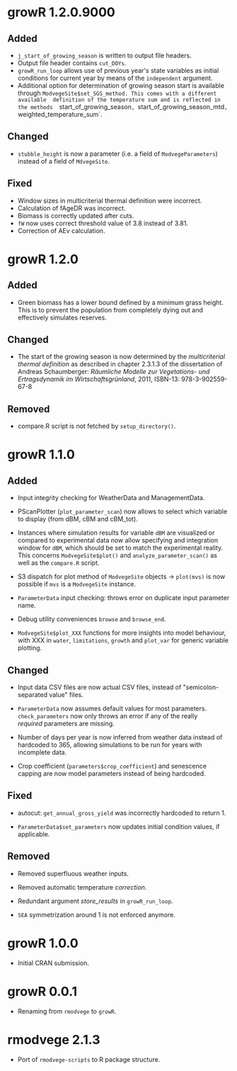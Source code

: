 # growR 1.2.0.9000

## Added

* `j_start_of_growing_season` is written to output file headers.
* Output file header contains `cut_DOYs`.
* `growR_run_loop` allows use of previous year's state variables as initial 
  conditions for current year by means of the `independent` argument.
* Additional option for determination of growing season start is available 
  through `ModvegeSite$set_SGS_method. This comes with a different available 
  definition of the temperature sum and is reflected in the methods 
  `start_of_growing_season`, `start_of_growing_season_mtd`, 
  `weighted_temperature_sum`.

## Changed

* `stubble_height` is now a parameter (i.e. a field of `ModvegeParameters`) 
  instead of a field of `MdvegeSite`.

## Fixed

* Window sizes in multicriterial thermal definition were incorrect.
* Calculation of fAgeDR was incorrect.
* Biomass is correctly updated after cuts.
* `fW` now uses correct threshold value of 3.8 instead of 3.81.
* Correction of AEv calculation.

# growR 1.2.0

## Added

* Green biomass has a lower bound defined by a minimum grass height. This is 
  to prevent the population from completely dying out and effectively 
  simulates reserves.

## Changed

* The start of the growing season is now determined by the *multicriterial 
  thermal definition* as described in chapter 2.3.1.3 of the dissertation of 
  Andreas Schaumberger:
  *Räumliche Modelle zur Vegetations- und Ertragsdynamik im 
  Wirtschaftsgrünland*, 2011, ISBN-13: 978-3-902559-67-8

## Removed

* compare.R script is not fetched by `setup_directory()`.

# growR 1.1.0

## Added

* Input integrity checking for WeatherData and ManagementData.

* PScanPlotter (`plot_parameter_scan`) now allows to select which variable to 
  display (from dBM, cBM and cBM_tot).

* Instances where simulation results for variable `dBM` are visualized or 
  compared to experimental data now allow specifying and integration window 
  for `dBM`, which should be set to match the experimental reality. This 
  concerns `ModvegeSite$plot()` and `analyze_parameter_scan()` as well as the 
  `compare.R` script.

* S3 dispatch for plot method of `ModvegeSite` objects -> `plot(mvs)` is now 
  possible if `mvs` is a `ModvegeSite` instance.

* `ParameterData` input checking: throws error on duplicate input parameter 
  name.

* Debug utility conveniences `browse` and `browse_end`.

* `ModvegeSite$plot_XXX` functions for more insights into model behaviour, 
  with XXX in `water`, `limitations`, `growth` and `plot_var` for generic 
  variable plotting.

## Changed

* Input data CSV files are now actual CSV files, instead of 
  "semicolon-separated value" files.

* `ParameterData` now assumes default values for most parameters. 
  `check_parameters` now only throws an error if any of the really  
  *required* parameters are missing.

* Number of days per year is now inferred from weather data instead of 
  hardcoded to 365, allowing simulations to be run for years with incomplete 
  data.

* Crop coefficient (`parameters$crop_coefficient`) and senescence capping are 
  now model parameters instead of being hardcoded.

## Fixed

* autocut: `get_annual_gross_yield` was incorrectly hardcoded to return 1.

* `ParameterData$set_parameters` now updates initial condition values, if 
  applicable.

## Removed

* Removed superfluous weather inputs.

* Removed automatic temperature *correction*.

* Redundant argument *store_results* in `growR_run_loop`.

* `SEA` symmetrization around 1 is not enforced anymore.

# growR 1.0.0

* Initial CRAN submission.

# growR 0.0.1

* Renaming from `rmodvege` to `growR`.

# rmodvege 2.1.3

* Port of `rmodvege-scripts` to R package structure.
